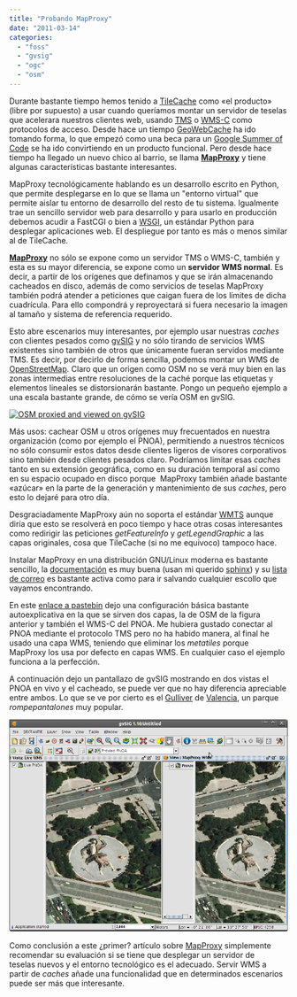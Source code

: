 ```yaml
---
title: "Probando MapProxy"
date: "2011-03-14"
categories: 
  - "foss"
  - "gvsig"
  - "ogc"
  - "osm"
---
```


Durante bastante tiempo hemos tenido a [TileCache](http://tilecache.org) como «el producto» (libre por supuesto) a usar cuando queríamos montar un servidor de teselas que acelerara nuestros clientes web, usando [TMS](http://wiki.osgeo.org/wiki/Tile_Map_Service_Specification) o [WMS-C](http://wiki.osgeo.org/wiki/WMS_Tiling_Client_Recommendation) como protocolos de acceso. Desde hace un tiempo [GeoWebCache](http://geowebcache.org "GeoWebCache") ha ido tomando forma, lo que empezó como una beca para un [Google Summer of Code](http://google-opensource.blogspot.com/2008/05/accelerate-your-maps-with-geowebcache.html) se ha ido convirtiendo en un producto funcional. Pero desde hace tiempo ha llegado un nuevo chico al barrio, se llama **[MapProxy](http://mapproxy.org)** y tiene algunas características bastante interesantes.

MapProxy tecnológicamente hablando es un desarrollo escrito en Python, que permite desplegarse en lo que se llama un "entorno virtual" que permite aislar tu entorno de desarrollo del resto de tu sistema. Igualmente trae un sencillo servidor web para desarrollo y para usarlo en producción debemos acudir a FastCGI o bien a [WSGI](http://wsgi.org/wsgi/What_is_WSGI), un estándar Python para desplegar aplicaciones web. El despliegue por tanto es más o menos similar al de TileCache.

**[MapProxy](http://mapproxy.org)** no sólo se expone como un servidor TMS o WMS-C, también y esta es su mayor diferencia, se expone como un **servidor WMS normal**. Es decir, a partir de los orígenes que definamos y que se irán almacenando cacheados en disco, además de como servicios de teselas MapProxy también podrá atender a peticiones que caigan fuera de los límites de dicha cuadrícula. Para ello compondrá y reproyectará si fuera necesario la imagen al tamaño y sistema de referencia requerido.

Esto abre escenarios muy interesantes, por ejemplo usar nuestras _caches_ con clientes pesados como [gvSIG](http://www.gvsig.org) y no sólo tirando de servicios WMS existentes sino también de otros que únicamente fueran servidos mediante TMS. Es decir, por decirlo de forma sencilla, podemos montar un WMS de [OpenStreetMap](http://www.osm.org). Claro que un origen como OSM no se verá muy bien en las zonas intermedias entre resoluciones de la caché porque las etiquetas y elementos lineales se distorsionarán bastante. Pongo un pequeño ejemplo a una escala bastante grande, de cómo se vería OSM en gvSIG.

[![](http://geomaticblog.files.wordpress.com/2011/03/11-03-14-202311-gvsig1-10untitled.png?w=500 "OSM proxied and viewed on gvSIG")](http://geomaticblog.files.wordpress.com/2011/03/11-03-14-202311-gvsig1-10untitled.png)

Más usos: cachear OSM u otros orígenes muy frecuentados en nuestra organización (como por ejemplo el PNOA), permitiendo a nuestros técnicos no sólo consumir estos datos desde clientes ligeros de visores corporativos sino también desde clientes pesados claro. Podríamos limitar esas _caches_ tanto en su extensión geográfica, como en su duración temporal así como en su espacio ocupado en disco porque  MapProxy también añade bastante «azúcar» en la parte de la generación y mantenimiento de sus _caches_, pero esto lo dejaré para otro día.

Desgraciadamente MapProxy aún no soporta el estándar [WMTS](http://www.opengeospatial.org/standards/wmts) aunque diría que esto se resolverá en poco tiempo y hace otras cosas interesantes como redirigir las peticiones _getFeatureInfo_ y _getLegendGraphic_ a las capas originales, cosa que TileCache (si no me equivoco) tampoco hace.

Instalar MapProxy en una distribución GNU/Linux moderna es bastante sencillo, la [documentación](http://mapproxy.org/docs/nightly/index.html) es muy buena (usan mi querido [sphinx](http://sphinx.pocoo.org/)) y su [lista de correo](http://www.osgeo.org/mailman/listinfo/mapproxy) es bastante activa como para ir salvando cualquier escollo que vayamos encontrando.

En este [enlace a pastebin](http://pastebin.com/L3whrJDk) dejo una configuración básica bastante autoexplicativa en la que se sirven dos capas, la de OSM de la figura anterior y también el WMS-C del PNOA. Me hubiera gustado conectar al PNOA mediante el protocolo TMS pero no ha habido manera, al final he usado una capa WMS, teniendo que eliminar los _metatiles_ porque MapProxy los usa por defecto en capas WMS. En cualquier caso el ejemplo funciona a la perfección.

A continuación dejo un pantallazo de gvSIG mostrando en dos vistas el PNOA en vivo y el cacheado, se puede ver que no hay diferencia apreciable entre ambos. Lo que se ve por cierto es el [Gulliver](http://www.google.es/images?q=gulliver+valencia&um=1&ie=UTF-8&source=univ&sa=X&ei=kG9-Tc-lCoK6hAfuiqnhBg&ved=0CEMQsAQ&biw=1366&bih=679) de [Valencia](http://www.openstreetmap.org/?lat=39.462215&lon=-0.359902&zoom=18&layers=M), un parque _rompepantalones_ muy popular.

[![](images/11-03-14-195512-gvsig1-10untitled.png "Live and proxied PNOA")](http://geomaticblog.files.wordpress.com/2011/03/11-03-14-195512-gvsig1-10untitled.png)

Como conclusión a este ¿primer? artículo sobre [MapProxy](http://mapproxy.org) simplemente recomendar su evaluación si se tiene que desplegar un servidor de teselas nuevos y el entorno tecnológico es el adecuado. Servir WMS a partir de _caches_ añade una funcionalidad que en determinados escenarios puede ser más que interesante.
